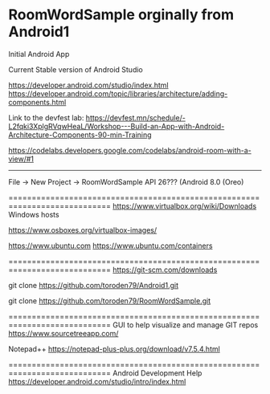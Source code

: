 # RoomWordSample orginally from  Android1
Initial Android App

Current Stable version of Android Studio

https://developer.android.com/studio/index.html
https://developer.android.com/topic/libraries/architecture/adding-components.html


Link to the devfest lab:
https://devfest.mn/schedule/-L2fqki3XplgRVqwHeaL/Workshop---Build-an-App-with-Android-Architecture-Components-90-min-Training

https://codelabs.developers.google.com/codelabs/android-room-with-a-view/#1

---------------
File -> New Project -> 
RoomWordSample
API 26??? (Android 8.0 (Oreo)


============================================================================
https://www.virtualbox.org/wiki/Downloads
    Windows hosts

https://www.osboxes.org/virtualbox-images/

https://www.ubuntu.com
https://www.ubuntu.com/containers

============================================================================
https://git-scm.com/downloads

git clone https://github.com/toroden79/Android1.git

git clone https://github.com/toroden79/RoomWordSample.git

============================================================================
GUI to help visualize and manage GIT repos 
https://www.sourcetreeapp.com/

Notepad++
https://notepad-plus-plus.org/download/v7.5.4.html

============================================================================
Android Development Help
https://developer.android.com/studio/intro/index.html
